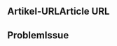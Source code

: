 <!---
Welcome to the Office Add-ins documentation repository.

To report an issue with the Office-Add-ins documentation, please provide the article URL and describe the issue below. Alternatively, if you want to submit a pull request with your recommended documentation changes, we will review your contributions and update our documentation accordingly.

If your issue is not related to the Office Add-ins documentation, please post it to one of the following channels instead:

- To ask a question about using the Office.js API, post your question to Stack Overflow and tag it with the "office-js" tag (http://stackoverflow.com/questions/tagged/office-js).

- To report an issue with the Office.js API or platform, create the issue in the OfficeDev/office-js repository (https://github.com/OfficeDev/office-js), which members of the product team monitor for customer-reported issues.

- To submit a feature request for the Office.js API or platform, post your idea to Microsoft 365 on Q&A (https://docs.microsoft.com/answers/products/m365), or if the feature request already exists there, add your vote for it.
-->

<!--- Provide a general summary of the documentation issue in the Title above -->

## <a name="article-url"></a><span data-ttu-id="d40bf-101">Artikel-URL</span><span class="sxs-lookup"><span data-stu-id="d40bf-101">Article URL</span></span>
<!-- Provide the URL of the article that this documentation issue relates to -->

## <a name="issue"></a><span data-ttu-id="d40bf-102">Problem</span><span class="sxs-lookup"><span data-stu-id="d40bf-102">Issue</span></span>
<!-- Provide a thorough description of the documentation issue -->
